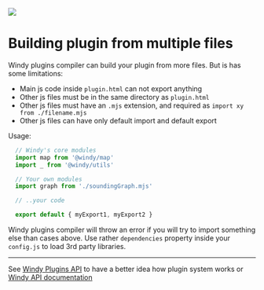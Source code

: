 ![](https://www.windy.com/img/windy-plugins/example07.gif)
# Building plugin from multiple files
Windy plugins compiler can build your plugin from more files. But is has some limitations:
 - Main js code inside `plugin.html` can not export anything
 - Other js files must be in the same directory as `plugin.html`
 - Other js files must have an `.mjs` extension, and required as `import xy from ./filename.mjs`
 - Other js files can have only default import and default export

Usage:
```js
  // Windy's core modules
  import map from '@windy/map'
  import _ from '@windy/utils'

  // Your own modules
  import graph from './soundingGraph.mjs'

  // ..your code

  export default { myExport1, myExport2 }
```
Windy plugins compiler will throw an error if you will try to import something else than cases above. Use rather `dependencies` property inside your `config.js` to load 3rd party libraries.

-----------------

See [Windy Plugins API](../../docs/WINDY_PLUGIN.md) to have a better idea how plugin system works or [Windy API documentation](../../docs/WINDY_API.md)
